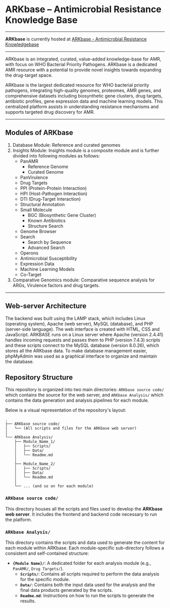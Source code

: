 # ARKbase – Antimicrobial Resistance Knowledge Base

---

**ARKbase** is currently hosted at [ARKbase - Antimicrobial Resistance Knowledgebase](https://datascience.imtech.res.in/anshu/arkbase/)

---

ARKbase is an integrated, curated, value-added knowledge-base for AMR, with focus on WHO Bacterial Priority Pathogens. ARKbase is a dedicated AMR resource with a potential to provide novel insights towards expanding the drug-target space.

ARKbase is the largest dedicated resource for WHO bacterial priority pathogens, integrating high-quality genomes, proteomes, AMR genes, and comprehensive datasets including biosynthetic gene clusters, drug targets, antibiotic profiles, gene expression data and machine learning models. This centralized platform assists in understanding resistance mechanisms and supports targeted drug discovery for AMR.

---

## Modules of ARKbase

1. Database Module: Reference and curated genomes 
2. Insights Module: Insights module is a composite module and is further divided into following modules as follows: 
	* PanAMR
		* Reference Genome
		* Curated Genome
	* PanVirulence
	* Drug Targets
	* PPI (Protein-Protein Interaction)
	* HPI (Host-Pathogen Interaction)
	* DTI (Drug-Target Interaction)
	* Structural Annotation
	* Small Molecule
		* BGC (Biosynthetic Gene Cluster)
		* Known Antibiotics
		* Structure Search
	* Genome Browser
	* Search
		* Search by Sequence
		* Advanced Search
	* Operons
	* Antimicrobial Susceptibility
	* Expression Data
	* Machine Learning Models
	* Co-Target
3. Comparative Genomics module: Comparative sequence analysis for ARGs, Virulence factors and drug targets.

---
## Web-server Architecture

The backend was built using the LAMP stack, which includes Linux (operating system), Apache (web server), MySQL (database), and PHP (server-side language). The web interface is created with HTML, CSS and JavaScript. ARKBASE runs on a Linux server where Apache (version 2.4.41) handles incoming requests and passes them to PHP (version 7.4.3) scripts and these scripts connect to the MySQL database (version 8.0.26), which stores all the ARKbase data. To make database management easier, phpMyAdmin was used as a graphical interface to organize and maintain the database.
## Repository Structure

This repository is organized into two main directories: `ARKbase source code/` which contains the source for the web server, and `ARKbase Analysis/` which contains the data generation and analysis pipelines for each module.

Below is a visual representation of the repository's layout:

```
.
├── ARKbase source code/
│   └── (All scripts and files for the ARKbase web server)
│
└── ARKbase Analysis/
    ├── Module_Name_1/
    │   ├── Scripts/
    │   ├── Data/
    │   └── Readme.md
    │
    ├── Module_Name_2/
    │   ├── Scripts/
    │   ├── Data/
    │   └── Readme.md
    │
    └── ... (and so on for each module)
```

### `ARKbase source code/`

This directory houses all the scripts and files used to develop the **ARKbase web server**. It includes the frontend and backend code necessary to run the platform.

### `ARKbase Analysis/`

This directory contains the scripts and data used to generate the content for each module within ARKbase. Each module-specific sub-directory follows a consistent and self-contained structure:

*   **`{Module Name}/`**: A dedicated folder for each analysis module (e.g., `PanAMR/`, `Drug Targets/`).
    *   **`Scripts/`**: Contains all scripts required to perform the data analysis for the specific module.
    *   **`Data/`**: Contains both the input data used for the analysis and the final data products generated by the scripts.
    *   **`Readme.md`**: Instructions on how to run the scripts to generate the results.